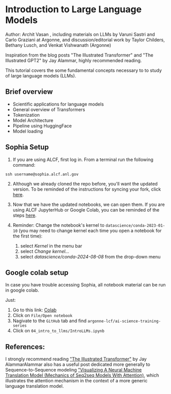 # Introduction to Large Language Models 

Author: Archit Vasan , including materials on LLMs by Varuni Sastri and Carlo Graziani at Argonne, and discussion/editorial work by Taylor Childers, Bethany Lusch, and Venkat Vishwanath (Argonne)

Inspiration from the blog posts "The Illustrated Transformer" and "The Illustrated GPT2" by Jay Alammar, highly recommended reading.

This tutorial covers the some fundamental concepts necessary to to study of large language models (LLMs).

## Brief overview
* Scientific applications for language models
* General overview of Transformers
* Tokenization
* Model Architecture
* Pipeline using HuggingFace
* Model loading

## Sophia Setup
1. If you are using ALCF, first log in. From a terminal run the following command:
```
ssh username@sophia.alcf.anl.gov
```

2. Although we already cloned the repo before, you'll want the updated version.  To be reminded of the instructions for syncing your fork, click [here](https://github.com/argonne-lcf/ai-science-training-series/blob/main/00_introToAlcf/03_githubHomework.md).

3. Now that we have the updated notebooks, we can open them. If you are using ALCF JupyterHub or Google Colab, you can be reminded of the steps [here](https://github.com/argonne-lcf/ai-science-training-series/blob/main/01_intro_AI_on_Supercomputer/01_linear_regression_sgd.ipynb). 

5. Reminder: Change the notebook's kernel to `datascience/conda-2023-01-10` (you may need to change kernel each time you open a notebook for the first time):

    1. select *Kernel* in the menu bar
    2. select *Change kernel...*
    3. select *datascience/conda-2024-08-08* from the drop-down menu
  
## Google colab setup
In case you have trouble accessing Sophia, all notebook material can be run in google colab.

Just:
1. Go to this link: [Colab](https://colab.research.google.com/#scrollTo=Wf5KrEb6vrkR)
2. Click on `File/Open notebook`
3. Nagivate to the `GitHub` tab and find `argonne-lcf/ai-science-training-series`
4. Click on `04_intro_to_llms/IntroLLMs.ipynb`
   
## __References:__

I strongly recommend reading ["The Illustrated Transformer"](https://jalammar.github.io/illustrated-transformer/) by Jay AlammarAlammar also has a useful post dedicated more generally to Sequence-to-Sequence modeling ["Visualizing A Neural Machine Translation Model (Mechanics of Seq2seq Models With Attention)](https://jalammar.github.io/visualizing-neural-machine-translation-mechanics-of-seq2seq-models-with-attention/), which illustrates the attention mechanism in the context of a more generic language translation model.
